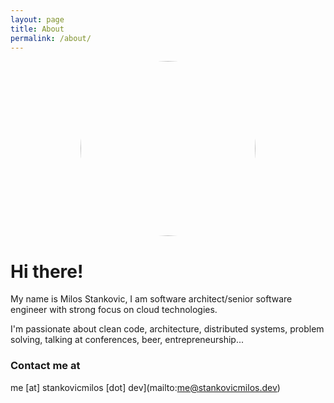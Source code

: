 ```yaml
---
layout: page
title: About
permalink: /about/
---
```


<div style="text-align:center">
    <img src="/images/avatar.jpg" style="height:280px;border-radius:50%" />
</div>

# Hi there!

My name is Milos Stankovic, I am software architect/senior software engineer with strong focus on cloud technologies.

I'm passionate about clean code, architecture, distributed systems, problem solving, talking at conferences, beer, entrepreneurship...


<!-- ### My Tech Stack

<a frameborder="0" data-theme="dark" data-layers="1,2,3,4" data-stack-embed="true" href="https://embed.stackshare.io/stacks/embed/b130fecf835c4787dbed931126a43a"/>    <script async src="https://cdn1.stackshare.io/javascripts/client-code.js" charset="utf-8"></script> -->

### Contact me at

me [at] stankovicmilos [dot] dev](mailto:me@stankovicmilos.dev)
